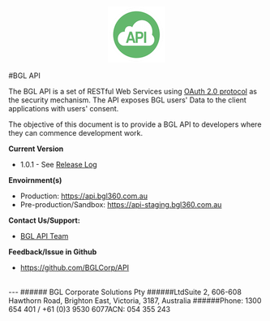 <div align="center">
  <img src="images/bglapilogo.png" alt="BGL API Logo"/>
</div>

#BGL API

The BGL API is a set of RESTful Web Services using [OAuth 2.0 protocol](http://oauth.net/2/) as the security mechanism.
The API exposes BGL users' Data to the client applications with users' consent.

The objective of this document is to provide a BGL API to developers where they can commence development work.



**Current Version**
* 1.0.1 - See [Release Log](https://github.com/BGLCorp/API/releases)


**Envoirnment(s)**
* Production:
https://api.bgl360.com.au
* Pre-production/Sandbox:
https://api-staging.bgl360.com.au

**Contact Us/Support:**
*  [BGL API Team](mailto:wtan@bglcorp.com.au)

**Feedback/Issue in Github**
* https://github.com/BGLCorp/API





<br>
---
###### BGL Corporate Solutions Pty
######LtdSuite 2, 606-608 Hawthorn Road, Brighton East, Victoria, 3187, Australia
######Phone: 1300 654 401 / +61 (0)3 9530 6077ACN: 054 355 243

